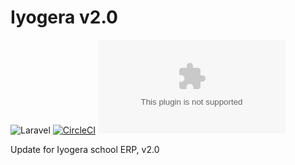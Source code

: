 # Iyogera v2.0
![Laravel](https://github.com/wallacemyem/Iyogera-v2.0/workflows/Laravel/badge.svg) [![CircleCI](https://circleci.com/gh/wallacemyem/Iyogera-v2.0.svg?style=svg)](https://circleci.com/gh/wallacemyem/Iyogera-v2.0) ![Size](https://img.badgesize.io/:https://github.com/wallacemyem/Iyogera-v2.0/archive/master.zip?max=100000&softmax=200000)
<p>
Update for Iyogera school ERP, v2.0
